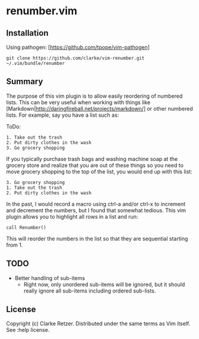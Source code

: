 # renumber.vim

## Installation

Using pathogen: [https://github.com/tpope/vim-pathogen]

```
git clone https://github.com/clarke/vim-renumber.git ~/.vim/bundle/renumber
```

## Summary

The purpose of this vim plugin is to allow easily reordering of numbered lists. This can be very useful when working with things like [Markdown|http://daringfireball.net/projects/markdown/] or other numbered lists. For example, say you have a list such as:

ToDo:

```
1. Take out the trash
2. Put dirty clothes in the wash
3. Go grocery shopping
```

If you typically purchase trash bags and washing machine soap at the grocery store and realize that you are out of these things so you need to move grocery shopping to the top of the list, you would end up with this list:

```
3. Go grocery shopping
1. Take out the trash
2. Put dirty clothes in the wash
```

In the past, I would record a macro using ctrl-a and/or ctrl-x to increment and decrement the numbers, but I found that somewhat tedious. This vim plugin allows you to highlight all rows in a list and run:

```
call Renumber()
```

This will reorder the numbers in the list so that they are sequential starting from 1.


## TODO
- Better handling of sub-items
    - Right now, only unordered sub-items will be ignored, but it should really ignore all sub-items including ordered sub-lists.

## License

Copyright (c) Clarke Retzer. Distributed under the same terms as Vim itself. See :help license.
